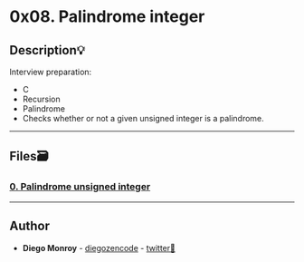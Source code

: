 # 0x08. Palindrome integer

## Description:bulb:
Interview preparation:

* C
* Recursion
* Palindrome
* Checks whether or not a given unsigned integer is a palindrome.

---

## Files:card_file_box:
### [0. Palindrome unsigned integer](./0-is_palindrome.c)

---

## Author
* **Diego Monroy** - [diegozencode](https://github.com/diegozencode) - [twitter:speech_balloon:](https://twitter.com/diegozencode)